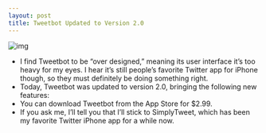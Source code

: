 ```yaml
---
layout: post
title: Tweetbot Updated to Version 2.0
---
```

![img](http://media.idownloadblog.com/wp-content/uploads/2011/12/Tweetbot-Banner-e1302833402291.png)
* I find Tweetbot to be “over designed,” meaning its user interface it’s too heavy for my eyes. I hear it’s still people’s favorite Twitter app for iPhone though, so they must definitely be doing something right.
* Today, Tweetbot was updated to version 2.0, bringing the following new features:
* You can download Tweetbot from the App Store for $2.99.
* If you ask me, I’ll tell you that I’ll stick to SimplyTweet, which has been my favorite Twitter iPhone app for a while now.

